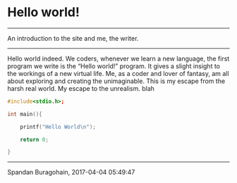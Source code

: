 # Hello world! 

---

An introduction to the site and me, the writer.

---

Hello world indeed. We coders, whenever we learn a new language, the first program we write is the “Hello world!” program. It gives a slight insight to the workings of a new virtual life. Me, as a coder and lover of fantasy, am all about exploring and creating the unimaginable. This is my escape from the harsh real world. My escape to the unrealism. blah

```cpp
#include<stdio.h>;

int main(){

    printf("Hello World\n");

    return 0;

}
```

---

Spandan Buragohain, 2017-04-04 05:49:47